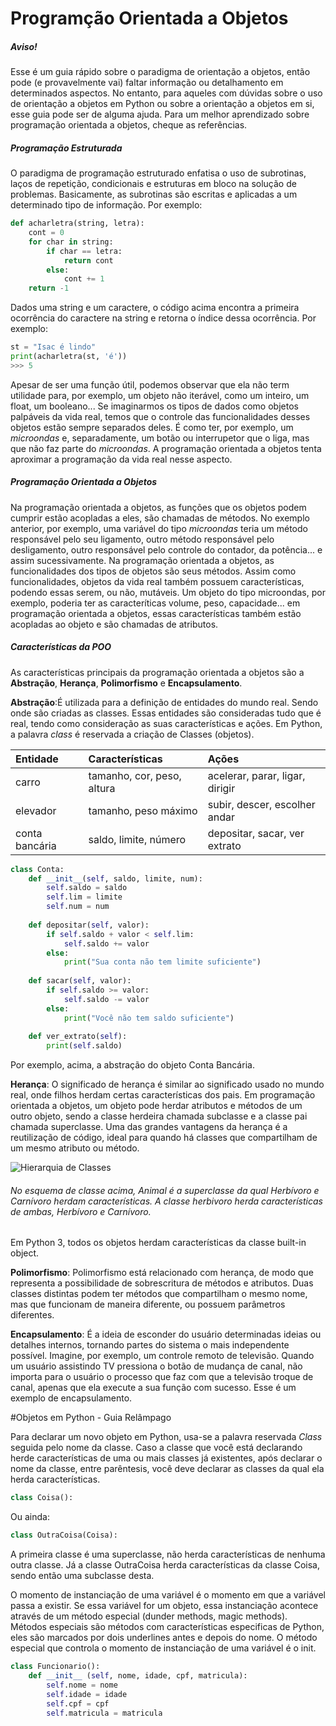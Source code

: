 # Programção Orientada a Objetos


##### Aviso!
Esse é um guia rápido sobre o paradigma de orientação a objetos, então pode (e provavelmente vai) faltar informação ou detalhamento em determinados aspectos. No entanto, para aqueles com dúvidas sobre o uso de orientação a objetos em Python ou sobre a orientação a objetos em si, esse guia pode ser de alguma ajuda.
Para um melhor aprendizado sobre programação orientada a objetos, cheque as referências.
##### Programação Estruturada
O paradigma de programação estruturado enfatisa o uso de subrotinas, laços de repetição, condicionais e estruturas em bloco na solução de problemas.
Basicamente, as subrotinas são escritas e aplicadas a um determinado tipo de informação. Por exemplo:

```python
def acharletra(string, letra):
	cont = 0
	for char in string:
		if char == letra:
			return cont
		else:
			cont += 1
	return -1
```
Dados uma string e um caractere, o código acima encontra a primeira ocorrência do caractere na string e retorna o índice dessa ocorrência. Por exemplo:

```python
st = "Isac é lindo"
print(acharletra(st, 'é'))
>>> 5
```

Apesar de ser uma função útil, podemos observar que ela não term utilidade para, por exemplo, um objeto não iterável, como um inteiro, um float, um booleano...
Se imaginarmos os tipos de dados como objetos palpáveis da vida real, temos que o controle das funcionalidades desses objetos estão sempre separados deles. É como ter, por exemplo, um *microondas* e, separadamente, um botão ou interrupetor que o liga, mas que não faz parte do *microondas*.
A programação orientada a objetos tenta aproximar a programação da vida real nesse aspecto.
##### Programação Orientada a Objetos
Na programação orientada a objetos, as funções que os objetos podem cumprir estão acopladas a eles, são chamadas de métodos.
No exemplo anterior, por exemplo, uma variável do tipo *microondas* teria um método responsável pelo seu ligamento, outro método responsável pelo desligamento, outro responsável pelo controle do contador, da potência... e assim sucessivamente. Na programação orientada a objetos, as funcionalidades dos tipos de objetos são seus métodos.
Assim como funcionalidades, objetos da vida real também possuem características, podendo essas serem, ou não, mutáveis. Um objeto do tipo microondas, por exemplo, poderia ter as caracteríticas volume, peso, capacidade... em programação orientada a objetos, essas características também estão acopladas ao objeto e são chamadas de atributos.

##### Características da POO
As características principais da programação orientada a objetos são a **Abstração**, **Herança**, **Polimorfismo** e **Encapsulamento**.

**Abstração**:É utilizada para a definição de entidades do mundo real. Sendo onde são criadas as classes. Essas entidades são consideradas tudo que é real, tendo como consideração as suas características e ações.
Em Python, a palavra _class_ é reservada a criação de Classes (objetos).

| Entidade | Características | Ações |
|:--------|:---------------|:-----|
| carro   | tamanho, cor, peso, altura | acelerar, parar, ligar, dirigir |
| elevador | tamanho, peso máximo | subir, descer, escolher andar |
| conta bancária | saldo, limite, número | depositar, sacar, ver extrato |


```python
class Conta:
	def __init__(self, saldo, limite, num):
		self.saldo = saldo
		self.lim = limite
		self.num = num
	
	def depositar(self, valor):
		if self.saldo + valor < self.lim:
			self.saldo += valor
		else:
			print("Sua conta não tem limite suficiente")
	
	def sacar(self, valor):
		if self.saldo >= valor:
			self.saldo -= valor
		else:
			print("Você não tem saldo suficiente")
	
	def ver_extrato(self):
		print(self.saldo)
```

Por exemplo, acima, a abstração do objeto Conta Bancária.

**Herança**: O significado de herança é similar ao significado usado no mundo real, onde filhos herdam certas características dos pais. Em programação orientada a objetos, um objeto pode herdar atributos e métodos de um outro objeto, sendo a classe herdeira chamada subclasse e a classe pai chamada superclasse.
Uma das grandes vantagens da herança é a reutilização de código, ideal para quando há classes que compartilham de um mesmo atributo ou método.

![Hierarquia de Classes](https://img-21.ccm2.net/TFkixX1LWid1t6x1h3AancR9t-I=/56fc4b0ee402409cad1d4294085ab1f7/ccm-encyclopedia/poo-images-animaux2.gif)

###### No esquema de classe acima, Animal é a superclasse da qual Herbívoro e Carnívoro herdam características. A classe herbivoro herda características de ambas, Herbívoro e Carnívoro.

Em Python 3, todos os objetos herdam características da classe built-in object.

**Polimorfismo**: Polimorfismo está relacionado com herança, de modo que representa a possibilidade de sobrescritura de métodos e atributos.
Duas classes distintas podem ter métodos que compartilham o mesmo nome, mas que funcionam de maneira diferente, ou possuem parâmetros diferentes.

**Encapsulamento**: É a ideia de esconder do usuário determinadas ideias ou detalhes internos, tornando partes do sistema o mais independente possível. Imagine, por exemplo, um controle remoto de televisão. Quando um usuário assistindo TV pressiona o botão de mudança de canal, não importa para o usuário o processo que faz com que a televisão troque de canal, apenas que ela execute a sua função com sucesso. Esse é um exemplo de encapsulamento.

#Objetos em Python - Guia Relâmpago

Para declarar um novo objeto em Python, usa-se a palavra reservada _Class_ seguida pelo nome da classe.
Caso a classe que você está declarando herde características de uma ou mais classes já existentes, após declarar o nome da classe, entre parêntesis, você deve declarar as classes da qual ela herda características.

```python
class Coisa():
```
Ou ainda:

```python
class OutraCoisa(Coisa):
```

A primeira classe é uma superclasse, não herda características de nenhuma outra classe. Já a classe OutraCoisa herda características da classe Coisa, sendo então uma subclasse desta.

O momento de instanciação de uma variável é o momento em que a variável passa a existir. Se essa variável for um objeto, essa instanciação acontece através de um método especial (dunder methods, magic methods). Métodos especiais são métodos com características especificas de Python, eles são marcados por dois underlines antes e depois do nome.
O método especial que controla o momento de instanciação de uma variável é o init.

```python
class Funcionario():
	def __init__ (self, nome, idade, cpf, matricula):
		self.nome = nome
		self.idade = idade
		self.cpf = cpf
		self.matricula = matricula
```
